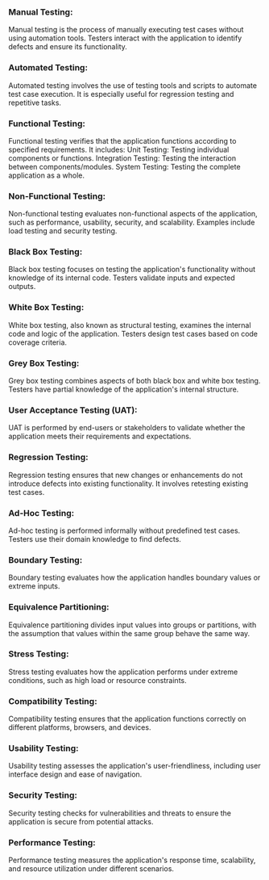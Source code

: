 ### Manual Testing:

Manual testing is the process of manually executing test cases without using automation tools. Testers interact with the application to identify defects and ensure its functionality.
### Automated Testing:

Automated testing involves the use of testing tools and scripts to automate test case execution. It is especially useful for regression testing and repetitive tasks.
### Functional Testing:

Functional testing verifies that the application functions according to specified requirements. It includes:
Unit Testing: Testing individual components or functions.
Integration Testing: Testing the interaction between components/modules.
System Testing: Testing the complete application as a whole.
### Non-Functional Testing:

Non-functional testing evaluates non-functional aspects of the application, such as performance, usability, security, and scalability. Examples include load testing and security testing.
### Black Box Testing:

Black box testing focuses on testing the application's functionality without knowledge of its internal code. Testers validate inputs and expected outputs.
### White Box Testing:

White box testing, also known as structural testing, examines the internal code and logic of the application. Testers design test cases based on code coverage criteria.
### Grey Box Testing:

Grey box testing combines aspects of both black box and white box testing. Testers have partial knowledge of the application's internal structure.
### User Acceptance Testing (UAT):

UAT is performed by end-users or stakeholders to validate whether the application meets their requirements and expectations.
### Regression Testing:

Regression testing ensures that new changes or enhancements do not introduce defects into existing functionality. It involves retesting existing test cases.
### Ad-Hoc Testing:

Ad-hoc testing is performed informally without predefined test cases. Testers use their domain knowledge to find defects.
### Boundary Testing:

Boundary testing evaluates how the application handles boundary values or extreme inputs.
### Equivalence Partitioning:

Equivalence partitioning divides input values into groups or partitions, with the assumption that values within the same group behave the same way.
### Stress Testing:

Stress testing evaluates how the application performs under extreme conditions, such as high load or resource constraints.
### Compatibility Testing:

Compatibility testing ensures that the application functions correctly on different platforms, browsers, and devices.
### Usability Testing:

Usability testing assesses the application's user-friendliness, including user interface design and ease of navigation.
### Security Testing:

Security testing checks for vulnerabilities and threats to ensure the application is secure from potential attacks.
### Performance Testing:

Performance testing measures the application's response time, scalability, and resource utilization under different scenarios.